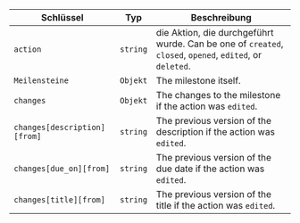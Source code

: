 | Schlüssel                    | Typ      | Beschreibung                                                                                             |
| ---------------------------- | -------- | -------------------------------------------------------------------------------------------------------- |
| `action`                     | `string` | die Aktion, die durchgeführt wurde. Can be one of `created`, `closed`, `opened`, `edited`, or `deleted`. |
| `Meilensteine`               | `Objekt` | The milestone itself.                                                                                    |
| `changes`                    | `Objekt` | The changes to the milestone if the action was `edited`.                                                 |
| `changes[description][from]` | `string` | The previous version of the description if the action was `edited`.                                      |
| `changes[due_on][from]`      | `string` | The previous version of the due date if the action was `edited`.                                         |
| `changes[title][from]`       | `string` | The previous version of the title if the action was `edited`.                                            |